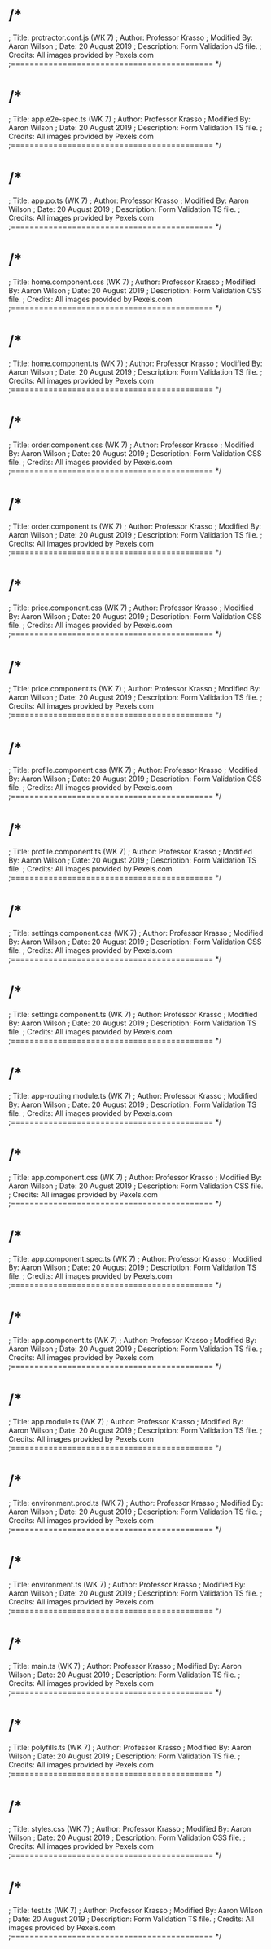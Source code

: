 /*
============================================
; Title:  protractor.conf.js (WK 7)
; Author: Professor Krasso
; Modified By: Aaron Wilson
; Date: 20 August 2019
; Description: Form Validation JS file.
; Credits: All images provided by Pexels.com
;===========================================
*/

/*
============================================
; Title:  app.e2e-spec.ts (WK 7)
; Author: Professor Krasso
; Modified By: Aaron Wilson
; Date: 20 August 2019
; Description: Form Validation TS file.
; Credits: All images provided by Pexels.com
;===========================================
*/

/*
============================================
; Title:  app.po.ts (WK 7)
; Author: Professor Krasso
; Modified By: Aaron Wilson
; Date: 20 August 2019
; Description: Form Validation TS file.
; Credits: All images provided by Pexels.com
;===========================================
*/

/*
============================================
; Title:  home.component.css (WK 7)
; Author: Professor Krasso
; Modified By: Aaron Wilson
; Date: 20 August 2019
; Description: Form Validation CSS file.
; Credits: All images provided by Pexels.com
;===========================================
*/

<!--
/*
============================================
; Title:  home.component.html (WK 7)
; Author: Professor Krasso
; Modified By: Aaron Wilson
; Date: 20 August 2019
; Description: Form Validation HTML file.
; Credits: All images provided by Pexels.com
;===========================================
*/
-->

/*
============================================
; Title:  home.component.ts (WK 7)
; Author: Professor Krasso
; Modified By: Aaron Wilson
; Date: 20 August 2019
; Description: Form Validation TS file.
; Credits: All images provided by Pexels.com
;===========================================
*/

/*
============================================
; Title:  order.component.css (WK 7)
; Author: Professor Krasso
; Modified By: Aaron Wilson
; Date: 20 August 2019
; Description: Form Validation CSS file.
; Credits: All images provided by Pexels.com
;===========================================
*/

<!--
/*
============================================
; Title:  order.component.html (WK 7)
; Author: Professor Krasso
; Modified By: Aaron Wilson
; Date: 20 August 2019
; Description: Form Validation HTML file.
; Credits: All images provided by Pexels.com
;===========================================
*/
-->

/*
============================================
; Title:  order.component.ts (WK 7)
; Author: Professor Krasso
; Modified By: Aaron Wilson
; Date: 20 August 2019
; Description: Form Validation TS file.
; Credits: All images provided by Pexels.com
;===========================================
*/

/*
============================================
; Title:  price.component.css (WK 7)
; Author: Professor Krasso
; Modified By: Aaron Wilson
; Date: 20 August 2019
; Description: Form Validation CSS file.
; Credits: All images provided by Pexels.com
;===========================================
*/

<!--
/*
============================================
; Title:  price.component.html (WK 7)
; Author: Professor Krasso
; Modified By: Aaron Wilson
; Date: 20 August 2019
; Description: Form Validation HTML file.
; Credits: All images provided by Pexels.com
;===========================================
*/
-->

/*
============================================
; Title:  price.component.ts (WK 7)
; Author: Professor Krasso
; Modified By: Aaron Wilson
; Date: 20 August 2019
; Description: Form Validation TS file.
; Credits: All images provided by Pexels.com
;===========================================
*/

/*
============================================
; Title:  profile.component.css (WK 7)
; Author: Professor Krasso
; Modified By: Aaron Wilson
; Date: 20 August 2019
; Description: Form Validation CSS file.
; Credits: All images provided by Pexels.com
;===========================================
*/

<!--
/*
============================================
; Title:  profile.component.html (WK 7)
; Author: Professor Krasso
; Modified By: Aaron Wilson
; Date: 20 August 2019
; Description: Form Validation HTML file.
; Credits: All images provided by Pexels.com
;===========================================
*/
-->

/*
============================================
; Title:  profile.component.ts (WK 7)
; Author: Professor Krasso
; Modified By: Aaron Wilson
; Date: 20 August 2019
; Description: Form Validation TS file.
; Credits: All images provided by Pexels.com
;===========================================
*/

/*
============================================
; Title:  settings.component.css (WK 7)
; Author: Professor Krasso
; Modified By: Aaron Wilson
; Date: 20 August 2019
; Description: Form Validation CSS file.
; Credits: All images provided by Pexels.com
;===========================================
*/

<!--
/*
============================================
; Title:  settings.component.html (WK 7)
; Author: Professor Krasso
; Modified By: Aaron Wilson
; Date: 20 August 2019
; Description: Form Validation HTML file.
; Credits: All images provided by Pexels.com
;===========================================
*/
-->

/*
============================================
; Title:  settings.component.ts (WK 7)
; Author: Professor Krasso
; Modified By: Aaron Wilson
; Date: 20 August 2019
; Description: Form Validation TS file.
; Credits: All images provided by Pexels.com
;===========================================
*/

/*
============================================
; Title:  app-routing.module.ts (WK 7)
; Author: Professor Krasso
; Modified By: Aaron Wilson
; Date: 20 August 2019
; Description: Form Validation TS file.
; Credits: All images provided by Pexels.com
;===========================================
*/

/*
============================================
; Title:  app.component.css (WK 7)
; Author: Professor Krasso
; Modified By: Aaron Wilson
; Date: 20 August 2019
; Description: Form Validation CSS file.
; Credits: All images provided by Pexels.com
;===========================================
*/

<!--
/*
============================================
; Title:  app.component.html (WK 7)
; Author: Professor Krasso
; Modified By: Aaron Wilson
; Date: 20 August 2019
; Description: Form Validation HTML file.
; Credits: All images provided by Pexels.com
;===========================================
*/
-->

/*
============================================
; Title:  app.component.spec.ts (WK 7)
; Author: Professor Krasso
; Modified By: Aaron Wilson
; Date: 20 August 2019
; Description: Form Validation TS file.
; Credits: All images provided by Pexels.com
;===========================================
*/

/*
============================================
; Title:  app.component.ts (WK 7)
; Author: Professor Krasso
; Modified By: Aaron Wilson
; Date: 20 August 2019
; Description: Form Validation TS file.
; Credits: All images provided by Pexels.com
;===========================================
*/

/*
============================================
; Title:  app.module.ts (WK 7)
; Author: Professor Krasso
; Modified By: Aaron Wilson
; Date: 20 August 2019
; Description: Form Validation TS file.
; Credits: All images provided by Pexels.com
;===========================================
*/

/*
============================================
; Title:  environment.prod.ts (WK 7)
; Author: Professor Krasso
; Modified By: Aaron Wilson
; Date: 20 August 2019
; Description: Form Validation TS file.
; Credits: All images provided by Pexels.com
;===========================================
*/

/*
============================================
; Title:  environment.ts (WK 7)
; Author: Professor Krasso
; Modified By: Aaron Wilson
; Date: 20 August 2019
; Description: Form Validation TS file.
; Credits: All images provided by Pexels.com
;===========================================
*/

<!--
/*
============================================
; Title:  index.html (WK 7)
; Author: Professor Krasso
; Modified By: Aaron Wilson
; Date: 20 August 2019
; Description: Form Validation HTML file.
; Credits: All images provided by Pexels.com
;===========================================
*/
-->

/*
============================================
; Title:  main.ts (WK 7)
; Author: Professor Krasso
; Modified By: Aaron Wilson
; Date: 20 August 2019
; Description: Form Validation TS file.
; Credits: All images provided by Pexels.com
;===========================================
*/

/*
============================================
; Title:  polyfills.ts (WK 7)
; Author: Professor Krasso
; Modified By: Aaron Wilson
; Date: 20 August 2019
; Description: Form Validation TS file.
; Credits: All images provided by Pexels.com
;===========================================
*/

/*
============================================
; Title:  styles.css (WK 7)
; Author: Professor Krasso
; Modified By: Aaron Wilson
; Date: 20 August 2019
; Description: Form Validation CSS file.
; Credits: All images provided by Pexels.com
;===========================================
*/

/*
============================================
; Title:  test.ts (WK 7)
; Author: Professor Krasso
; Modified By: Aaron Wilson
; Date: 20 August 2019
; Description: Form Validation TS file.
; Credits: All images provided by Pexels.com
;===========================================
*/
